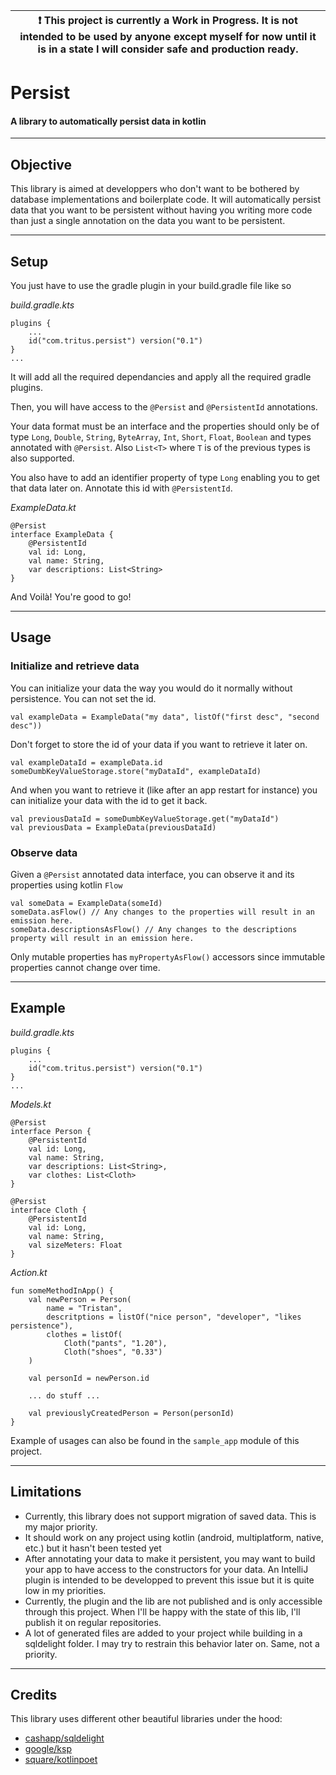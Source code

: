| :exclamation:  This project is currently a Work in Progress. It is not intended to be used by anyone except myself for now until it is in a state I will consider safe and production ready. |
|---------------------------------------------------------------------------------------------------------------------------------------------------------------------------------------------|
# Persist
#### A library to automatically persist data in kotlin
___
## Objective
This library is aimed at developpers who don't want to be bothered by database implementations and boilerplate code. 
It will automatically persist data that you want to be persistent without having you writing more code than just a 
single annotation on the data you want to be persistent.
___
## Setup
You just have to use the gradle plugin in your build.gradle file like so

_build.gradle.kts_
```
plugins {
    ...
    id("com.tritus.persist") version("0.1")
}
...
```
It will add all the required dependancies and apply all the required gradle plugins.

Then, you will have access to the `@Persist` and `@PersistentId` annotations.

Your data format must be an interface 
and the properties should only be of type `Long`, `Double`, `String`, `ByteArray`, `Int`, `Short`, `Float`, `Boolean`
and types annotated with `@Persist`.
Also `List<T>` where `T` is of the previous types is also supported.

You also have to add an identifier property of type `Long` enabling you to get that data later on. 
Annotate this id with `@PersistentId`. 

_ExampleData.kt_
```
@Persist
interface ExampleData {
    @PersistentId
    val id: Long,
    val name: String,
    var descriptions: List<String>
}
```
And Voilà! You're good to go!
___
## Usage
### Initialize and retrieve data
You can initialize your data the way you would do it normally without persistence. You can not set the id.
```
val exampleData = ExampleData("my data", listOf("first desc", "second desc"))
```
Don't forget to store the id of your data if you want to retrieve it later on.
```
val exampleDataId = exampleData.id
someDumbKeyValueStorage.store("myDataId", exampleDataId)
```
And when you want to retrieve it (like after an app restart for instance) you can initialize your data with the id to 
get it back.
```
val previousDataId = someDumbKeyValueStorage.get("myDataId")
val previousData = ExampleData(previousDataId)
```
### Observe data
Given a `@Persist` annotated data interface, you can observe it and its properties using kotlin `Flow`
```
val someData = ExampleData(someId)
someData.asFlow() // Any changes to the properties will result in an emission here.
someData.descriptionsAsFlow() // Any changes to the descriptions property will result in an emission here.
```
Only mutable properties has `myPropertyAsFlow()` accessors since immutable properties cannot change over time.
___
## Example
_build.gradle.kts_
```
plugins {
    ...
    id("com.tritus.persist") version("0.1")
}
...
```
_Models.kt_
```
@Persist
interface Person {
    @PersistentId
    val id: Long,
    val name: String,
    var descriptions: List<String>,
    var clothes: List<Cloth>
}

@Persist
interface Cloth {
    @PersistentId
    val id: Long,
    val name: String,
    val sizeMeters: Float
}
```
_Action.kt_
```
fun someMethodInApp() {
    val newPerson = Person(
        name = "Tristan",
        descritptions = listOf("nice person", "developer", "likes persistence"),
        clothes = listOf(
            Cloth("pants", "1.20"),
            Cloth("shoes", "0.33")
    )
    
    val personId = newPerson.id
    
    ... do stuff ...
    
    val previouslyCreatedPerson = Person(personId)
}   
```
Example of usages can also be found in the `sample_app` module of this project.
___
## Limitations
- Currently, this library does not support migration of saved data. This is my major priority.
- It should work on any project using kotlin (android, multiplatform, native, etc.) but it hasn't been tested yet
- After annotating your data to make it persistent, you may want to build your app to have access to the constructors for your data. An IntelliJ plugin is intended to be developped to prevent this issue but it is quite low in my priorities.
- Currently, the plugin and the lib are not published and is only accessible through this project. When I'll be happy with the state of this lib, I'll publish it on regular repositories. 
- A lot of generated files are added to your project while building in a sqldelight folder. I may try to restrain this behavior later on. Same, not a priority.
___
## Credits
This library uses different other beautiful libraries under the hood:

- [cashapp/sqldelight](https://github.com/cashapp/sqldelight/)
- [google/ksp](https://github.com/google/ksp/)
- [square/kotlinpoet](https://github.com/square/kotlinpoet/)
